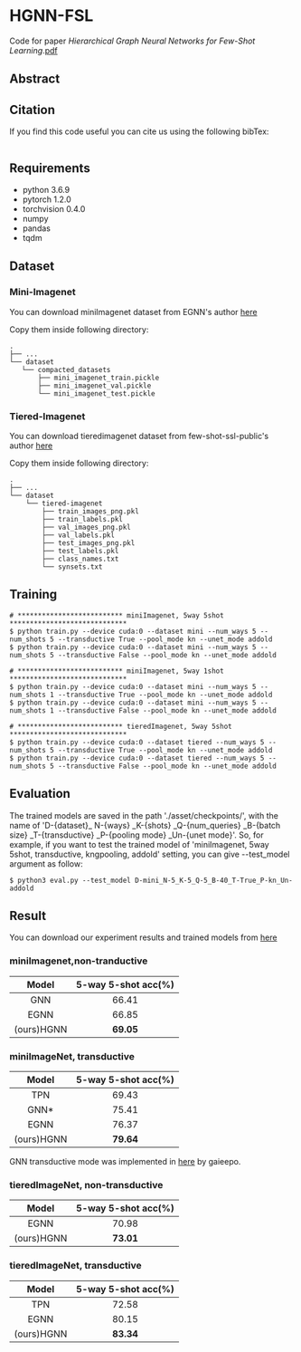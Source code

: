 # HGNN-FSL

Code for paper *Hierarchical Graph Neural Networks for Few-Shot Learning*.[pdf]()

## Abstract



## Citation

If you find this code useful you can cite us using the following bibTex:

```

```

## Requirements

* python 3.6.9
* pytorch 1.2.0
* torchvision  0.4.0
* numpy
* pandas
* tqdm

## Dataset

### Mini-Imagenet

You can download miniImagenet dataset from EGNN's author [here](https://drive.google.com/drive/folders/15WuREBvhEbSWo4fTr1r-vMY0C_6QWv4w)

Copy them inside following directory:

 ```
.
├── ...
└── dataset
	└── compacted_datasets
		├── mini_imagenet_train.pickle
		├──	mini_imagenet_val.pickle
		└── mini_imagenet_test.pickle 
 ```

### Tiered-Imagenet

You can download tieredimagenet dataset from few-shot-ssl-public's author [here](https://drive.google.com/file/d/1g1aIDy2Ar_MViF2gDXFYDBTR-HYecV07/view)

Copy them inside following directory:

```
.
├── ...
└── dataset
	└── tiered-imagenet
		├── train_images_png.pkl
		├── train_labels.pkl
		├── val_images_png.pkl
		├── val_labels.pkl
		├── test_images_png.pkl
		├── test_labels.pkl
		├── class_names.txt
		└── synsets.txt
```

## Training

```
# ************************** miniImagenet, 5way 5shot *****************************
$ python train.py --device cuda:0 --dataset mini --num_ways 5 --num_shots 5 --transductive True --pool_mode kn --unet_mode addold
$ python train.py --device cuda:0 --dataset mini --num_ways 5 --num_shots 5 --transductive False --pool_mode kn --unet_mode addold

# ************************** miniImagenet, 5way 1shot *****************************
$ python train.py --device cuda:0 --dataset mini --num_ways 5 --num_shots 1 --transductive True --pool_mode kn --unet_mode addold
$ python train.py --device cuda:0 --dataset mini --num_ways 5 --num_shots 1 --transductive False --pool_mode kn --unet_mode addold

# ************************** tieredImagenet, 5way 5shot *****************************
$ python train.py --device cuda:0 --dataset tiered --num_ways 5 --num_shots 5 --transductive True --pool_mode kn --unet_mode addold
$ python train.py --device cuda:0 --dataset tiered --num_ways 5 --num_shots 5 --transductive False --pool_mode kn --unet_mode addold
```

## Evaluation

The trained models are saved in the path './asset/checkpoints/', with the name of 'D-{dataset}_ N-{ways} _K-{shots} _Q-{num_queries} _B-{batch size} _T-{transductive} _P-{pooling mode} _Un-{unet mode}'. So, for example, if you want to test the trained model of 'miniImagenet, 5way 5shot, transductive, kngpooling, addold' setting, you can give --test_model argument as follow:

```
$ python3 eval.py --test_model D-mini_N-5_K-5_Q-5_B-40_T-True_P-kn_Un-addold
```

## Result

You can download our experiment results and trained models from [here](https://drive.google.com/drive/u/0/folders/1pRbit4P_MAjwL4BdSNwsGHthxinLCzF-)

### **miniImagenet,non-tranductive**

|   Model    | 5-way 5-shot acc(%) |
| :--------: | :-----------------: |
|    GNN     |        66.41        |
|    EGNN    |        66.85        |
| (ours)HGNN |      **69.05**      |

### miniImageNet, transductive

|   Model    | 5-way 5-shot acc(%) |
| :--------: | :-----------------: |
|    TPN     |        69.43        |
|    GNN*    |        75.41        |
|    EGNN    |        76.37        |
| (ours)HGNN |      **79.64**      |

GNN transductive mode was implemented in [here](https://github.com/gaieepo/few-shot-gnn) by gaieepo.

### tieredImageNet, non-transductive

|   Model    | 5-way 5-shot acc(%) |
| :--------: | :-----------------: |
|    EGNN    |        70.98        |
| (ours)HGNN |      **73.01**      |

### tieredImageNet, transductive

|   Model    | 5-way 5-shot acc(%) |
| :--------: | :-----------------: |
|    TPN     |        72.58        |
|    EGNN    |        80.15        |
| (ours)HGNN |      **83.34**      |

### 